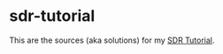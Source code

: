 # sdr-tutorial

This are the sources (aka solutions) for my [SDR Tutorial](https://breakthings.de/sdr-tutorial.html).
